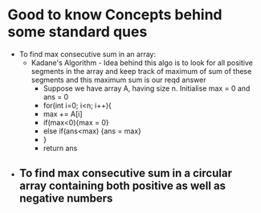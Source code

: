 # Good to know Concepts behind some standard ques
- To find max consecutive sum in an array:
  - Kadane's Algorithm - Idea behind this algo is to look for all positive segments in the array and keep track of maximum of sum of these segments
    and this maximum sum is our reqd answer
      - Suppose we have array A, having size n. Initialise max = 0 and ans = 0
      - for(int i=0; i<n; i++){
      - max += A[i]
      - if(max<0){max = 0}
      - else if(ans<max) {ans = max}
      - }
      - return ans
- To find max consecutive sum in a circular array containing both positive as well as negative numbers
  - 
